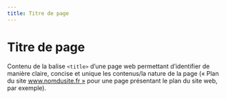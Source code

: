 ```yaml
---
title: Titre de page
---
```


# Titre de page


Contenu de la balise `<title>` d’une page web permettant d’identifier de manière claire, concise et unique les contenus/la nature de la page (« Plan du site www.nomdusite.fr » pour une page présentant le plan du site web, par exemple).
